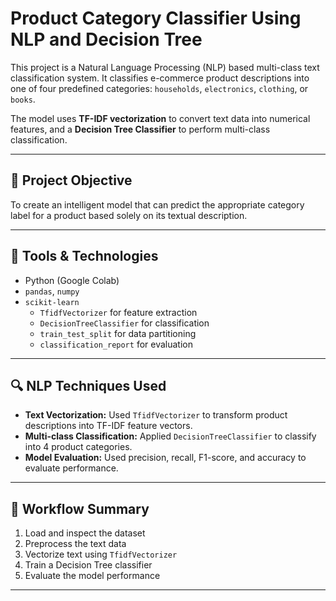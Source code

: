 # Product Category Classifier Using NLP and Decision Tree

This project is a Natural Language Processing (NLP) based multi-class text classification system. It classifies e-commerce product descriptions into one of four predefined categories: `households`, `electronics`, `clothing`, or `books`.

The model uses **TF-IDF vectorization** to convert text data into numerical features, and a **Decision Tree Classifier** to perform multi-class classification.

---

## 🧠 Project Objective

To create an intelligent model that can predict the appropriate category label for a product based solely on its textual description.

---

## 🧰 Tools & Technologies

- Python (Google Colab)
- `pandas`, `numpy`
- `scikit-learn`
  - `TfidfVectorizer` for feature extraction
  - `DecisionTreeClassifier` for classification
  - `train_test_split` for data partitioning
  - `classification_report` for evaluation

---

## 🔍 NLP Techniques Used

- **Text Vectorization:** Used `TfidfVectorizer` to transform product descriptions into TF-IDF feature vectors.
- **Multi-class Classification:** Applied `DecisionTreeClassifier` to classify into 4 product categories.
- **Model Evaluation:** Used precision, recall, F1-score, and accuracy to evaluate performance.

---

## 🧪 Workflow Summary

1. Load and inspect the dataset
2. Preprocess the text data
3. Vectorize text using `TfidfVectorizer`
4. Train a Decision Tree classifier
5. Evaluate the model performance

---
